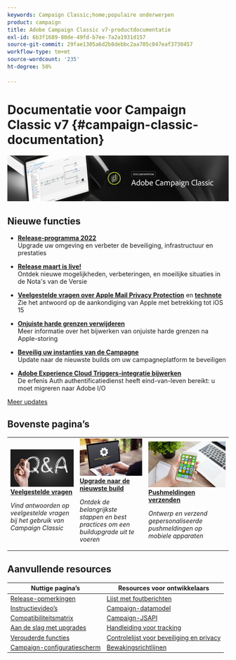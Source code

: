 ```yaml
---
keywords: Campaign Classic;home;populaire onderwerpen
product: campaign
title: Adobe Campaign Classic v7-productdocumentatie
exl-id: 6b3f1689-80de-49fd-b7ee-7a2a1931d157
source-git-commit: 29fae1305a6d2b8debbc2aa705c047eaf3730457
workflow-type: tm+mt
source-wordcount: '235'
ht-degree: 50%

---
```


# Documentatie voor Campaign Classic v7 {#campaign-classic-documentation}

![](platform/using/assets/do-not-localize/banner_acc_doc.jpg)

## Nieuwe functies

* **[Release-programma 2022](technotes/using/dc-migration.md)**<br/> Upgrade uw omgeving en verbeter de beveiliging, infrastructuur en prestaties

* **[Release maart is live!](rn/using/latest-release.md)**<br/> Ontdek nieuwe mogelijkheden, verbeteringen, en moeilijke situaties in de Nota&#39;s van de Versie

* **[Veelgestelde vragen over Apple Mail Privacy Protection](https://experienceleague.adobe.com/docs/deliverability-learn/deliverability-best-practice-guide/additional-resources/technotes/apple-mail-privacy-faq.html?lang=nl)** en **[technote](technotes/using/apple-mail-app-privacy-protection.md)**<br/> Zie het antwoord op de aankondiging van Apple met betrekking tot iOS 15

* **[Onjuiste harde grenzen verwijderen](delivery/using/update-bounce-qualification.md)**<br/> Meer informatie over het bijwerken van onjuiste harde grenzen na Apple-storing

* **[Beveilig uw instanties van de Campagne](technotes/using/acc-config-updates.md)**<br/> Update naar de nieuwste builds om uw campagneplatform te beveiligen

* **[Adobe Experience Cloud Triggers-integratie bijwerken](integrations/using/configuring-adobe-io.md)**<br/> De erfenis Auth authentificatiedienst heeft eind-van-leven bereikt: u moet migreren naar Adobe I/O

[Meer updates](rn/using/documentation-updates.md)

## Bovenste pagina’s

<table style="table-layout:fixed">
<tr>
  <td>
    <a href="platform/using/common-questions.md">
      <img alt="Veelgestelde vragen" src="platform/using/assets/FAQ.png"/>
    </a>
    <div>
      <a href="platform/using/common-questions.md">
    <strong>Veelgestelde vragen</strong>
    </a>
    </div>
    <p>
    <em>Vind antwoorden op veelgestelde vragen bij het gebruik van Campaign Classic</em>
    <p>
  </td>
   <td>
    <a href="production/using/build-upgrade.md">
      <img alt="Buildupgrade" src="platform/using/assets/upgrade.png" />
    </a>
    <div>
      <a href="production/using/build-upgrade.md">
    <strong>Upgrade naar de nieuwste build</strong>
    </a>
    </div>
    <p>
    <em>Ontdek de belangrijkste stappen en best practices om een buildupgrade uit te voeren</em>
    <p>
  </td>
  <td>
    <a href="delivery/using/create-notifications-ios.md">
       <img alt="Pushmeldingen" src="platform/using/assets/push.png" />
    </a>
    <div>
       <a href="delivery/using/create-notifications-ios.md">
    <strong>Pushmeldingen verzenden</strong>
    </a>
    </div>
    <p>
    <em>Ontwerp en verzend gepersonaliseerde pushmeldingen op mobiele apparaten</em>
    <p>
  </td>
</tr>
</table>

## Aanvullende resources

| Nuttige pagina’s | Resources voor ontwikkelaars |
|---|---|
| [Release-opmerkingen](rn/using/latest-release.md) | [Lijst met foutberichten](https://experienceleague.adobe.com/developer/campaign-errors/error_codes.html?lang=nl) |
| [Instructievideo’s](https://experienceleague.adobe.com/docs/campaign-classic-learn/tutorials/overview.html?lang=nl) | [Campaign-datamodel](configuration/using/about-data-model.md) |
| [Compatibiliteitsmatrix](rn/using/compatibility-matrix.md) | [Campaign-JSAPI](https://experienceleague.adobe.com/developer/campaign-api/api/p-1.html) |
| [Aan de slag met upgrades](rn/using/rn-overview.md) | [Handleiding voor tracking](delivery/using/about-message-tracking.md) |
| [Verouderde functies](rn/using/deprecated-features.md) | [Controlelijst voor beveiliging en privacy](https://experienceleague.adobe.com/docs/campaign-classic/using/installing-campaign-classic/security-privacy/get-started-security-privacy.html) |
| [Campaign-configuratiescherm](https://experienceleague.adobe.com/docs/control-panel/using/control-panel-home.html?lang=nl) | [Bewakingsrichtlijnen](production/using/monitoring-guidelines.md) |
